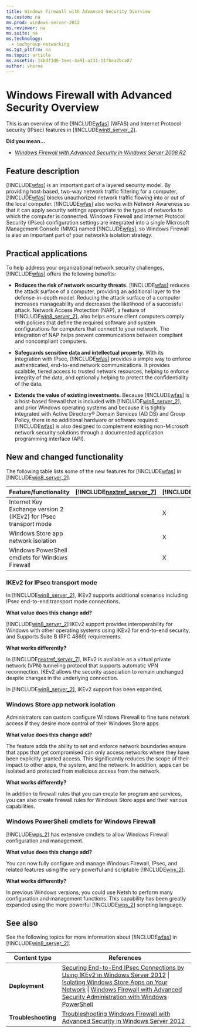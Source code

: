 ```yaml
---
title: Windows Firewall with Advanced Security Overview
ms.custom: na
ms.prod: windows-server-2012
ms.reviewer: na
ms.suite: na
ms.technology: 
  - techgroup-networking
ms.tgt_pltfrm: na
ms.topic: article
ms.assetid: 14bdf3d6-3eec-4a91-a231-11fbaa2bca07
author: vhorne
---
```

# Windows Firewall with Advanced Security Overview
This is an overview of the [!INCLUDE[wfas](../Token/wfas_md.md)] \(WFAS\) and Internet Protocol security \(IPsec\) features in [!INCLUDE[win8_server_2](../Token/win8_server_2_md.md)].  
  
**Did you mean…**  
  
-   *[Windows Firewall with Advanced Security in Windows Server 2008 R2](http://technet.microsoft.com/library/cc732283(WS.10).aspx)*  
  
## <a name="BKMK_OVER"></a>Feature description  
[!INCLUDE[wfas](../Token/wfas_md.md)] is an important part of a layered security model. By providing host\-based, two\-way network traffic filtering for a computer, [!INCLUDE[wfas](../Token/wfas_md.md)] blocks unauthorized network traffic flowing into or out of the local computer. [!INCLUDE[wfas](../Token/wfas_md.md)] also works with Network Awareness so that it can apply security settings appropriate to the types of networks to which the computer is connected. Windows Firewall and Internet Protocol Security \(IPsec\) configuration settings are integrated into a single Microsoft Management Console \(MMC\) named [!INCLUDE[wfas](../Token/wfas_md.md)], so Windows Firewall is also an important part of your network’s isolation strategy.  
  
## <a name="BKMK_APP"></a>Practical applications  
To help address your organizational network security challenges, [!INCLUDE[wfas](../Token/wfas_md.md)] offers the following benefits:  
  
-   **Reduces the risk of network security threats.** [!INCLUDE[wfas](../Token/wfas_md.md)] reduces the attack surface of a computer, providing an additional layer to the defense\-in\-depth model. Reducing the attack surface of a computer increases manageability and decreases the likelihood of a successful attack. Network Access Protection \(NAP\), a feature of [!INCLUDE[win8_server_2](../Token/win8_server_2_md.md)], also helps ensure client computers comply with policies that define the required software and system configurations for computers that connect to your network. The integration of NAP helps prevent communications between compliant and noncompliant computers.  
  
-   **Safeguards sensitive data and intellectual property.** With its integration with IPsec, [!INCLUDE[wfas](../Token/wfas_md.md)] provides a simple way to enforce authenticated, end\-to\-end network communications. It provides scalable, tiered access to trusted network resources, helping to enforce integrity of the data, and optionally helping to protect the confidentiality of the data.  
  
-   **Extends the value of existing investments.** Because [!INCLUDE[wfas](../Token/wfas_md.md)] is a host\-based firewall that is included with [!INCLUDE[win8_server_2](../Token/win8_server_2_md.md)], and prior Windows operating systems and because it is tightly integrated with Active Directory® Domain Services \(AD DS\) and Group Policy, there is no additional hardware or software required. [!INCLUDE[wfas](../Token/wfas_md.md)] is also designed to complement existing non\-Microsoft network security solutions through a documented application programming interface \(API\).  
  
## <a name="BKMK_NEW"></a>New and changed functionality  
The following table lists some of the new features for [!INCLUDE[wfas](../Token/wfas_md.md)] in [!INCLUDE[win8_server_2](../Token/win8_server_2_md.md)].  
  
|Feature\/functionality|[!INCLUDE[nextref_server_7](../Token/nextref_server_7_md.md)]|[!INCLUDE[win8_server_2](../Token/win8_server_2_md.md)]|  
|--------------------------|-----------------------------------------------------------------|-----------------------------------------------------------|  
|Internet Key Exchange version 2 \(IKEv2\) for IPsec transport mode||X|  
|Windows Store app network isolation||X|  
|Windows PowerShell cmdlets for Windows Firewall||X|  
  
### IKEv2 for IPsec transport mode  
In [!INCLUDE[win8_server_2](../Token/win8_server_2_md.md)], IKEv2 supports additional scenarios including IPsec end\-to\-end transport mode connections.  
  
**What value does this change add?**  
  
[!INCLUDE[win8_server_2](../Token/win8_server_2_md.md)] IKEv2 support provides interoperability for Windows with other operating systems using IKEv2 for end\-to\-end security, and Supports Suite B \(RFC 4869\) requirements.  
  
**What works differently?**  
  
In [!INCLUDE[nextref_server_7](../Token/nextref_server_7_md.md)], IKEv2 is available as a virtual private network \(VPN\) tunneling protocol that supports automatic VPN reconnection. IKEv2 allows the security association to remain unchanged despite changes in the underlying connection.  
  
In [!INCLUDE[win8_server_2](../Token/win8_server_2_md.md)], IKEv2 support has been expanded.  
  
### Windows Store app network isolation  
Administrators can custom configure Windows Firewall to fine tune network access if they desire more control of their Windows Store apps.  
  
**What value does this change add?**  
  
The feature adds the ability to set and enforce network boundaries ensure that apps that get compromised can only access networks where they have been explicitly granted access. This significantly reduces the scope of their impact to other apps, the system, and the network. In addition, apps can be isolated and protected from malicious access from the network.  
  
**What works differently?**  
  
In addition to firewall rules that you can create for program and services, you can also create firewall rules for Windows Store apps and their various capabilities.  
  
### Windows PowerShell cmdlets for Windows Firewall  
[!INCLUDE[wps_2](../Token/wps_2_md.md)] has extensive cmdlets to allow Windows Firewall configuration and management.  
  
**What value does this change add?**  
  
You can now fully configure and manage Windows Firewall, IPsec, and related features using the very powerful and scriptable [!INCLUDE[wps_2](../Token/wps_2_md.md)].  
  
**What works differently?**  
  
In previous Windows versions, you could use Netsh to perform many configuration and management functions. This capability has been greatly expanded using the more powerful [!INCLUDE[wps_2](../Token/wps_2_md.md)] scripting language.  
  
## <a name="BKMK_LINKS"></a>See also  
See the following topics for more information about [!INCLUDE[wfas](../Token/wfas_md.md)] in [!INCLUDE[win8_server_2](../Token/win8_server_2_md.md)].  
  
|Content type|References|  
|----------------|--------------|  
|**Deployment**|[Securing End-to-End IPsec Connections by Using IKEv2 in Windows Server 2012](../Topic/Securing-End-to-End-IPsec-Connections-by-Using-IKEv2-in-Windows-Server-2012.md) &#124; [Isolating Windows Store Apps on Your Network](../Topic/Isolating-Windows-Store-Apps-on-Your-Network.md) &#124; [Windows Firewall with Advanced Security Administration with Windows PowerShell](../Topic/Windows-Firewall-with-Advanced-Security-Administration-with-Windows-PowerShell.md)|  
|**Troubleshooting**|[Troubleshooting Windows Firewall with Advanced Security in Windows Server 2012](http://social.technet.microsoft.com/wiki/contents/articles/13894.troubleshooting-windows-firewall-with-advanced-security-in-windows-server-2012.aspx)|  
  
